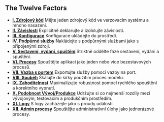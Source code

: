 ## The Twelve Factors

<ul class="list pl0">
    <li class="pv4 pv4-ns bb b--black-10"><b class="db f4 mb1"><a href="./codebase" class="link purple underline-hover">I. Zdrojový kód</a></b>
        <span class="f4 db lh-copy">Mějte jeden zdrojový kód ve verzovacím systému a mnoho nasazení.</span>
    </li>
    <li class="pv4 pv4-ns bb b--black-10"><b class="db f4 mb1"><a href="./dependencies" class="link purple underline-hover">II. Závislosti</a></b>
        <span class="f4 db lh-copy">Explicitně deklarujte a izololujte závislosti.</span>
    </li>
    <li class="pv4 pv4-ns bb b--black-10"><b class="db f4 mb1"><a href="./config" class="link purple underline-hover">III. Konfigurace</a></b>
        <span class="f4 db lh-copy">Konfigurace ukládejte do prostředí.</span>
    </li>
    <li class="pv4 pv4-ns bb b--black-10"><b class="db f4 mb1"><a href="./backing-services" class="link purple underline-hover">IV. Podpůrné služby</a></b>
        <span class="f4 db lh-copy">Nakládejte s podpůrnými službami jako s připojenými zdroji.</span>
    </li>
    <li class="pv4 pv4-ns bb b--black-10"><b class="db f4 mb1"><a href="./build-release-run" class="link purple underline-hover">V. Sestavení, vydání, spuštění</a></b>
        <span class="f4 db lh-copy">Striktně oddělte fáze sestavení, vydání a spuštění.</span>
    </li>
    <li class="pv4 pv4-ns bb b--black-10"><b class="db f4 mb1"><a href="./processes" class="link purple underline-hover">VI. Procesy</a></b>
        <span class="f4 db lh-copy">Spouštějte aplikaci jako jeden nebo více bezestavových procesů.</span>
    </li>
    <li class="pv4 pv4-ns bb b--black-10"><b class="db f4 mb1"><a href="./port-binding" class="link purple underline-hover">VII. Vazba s portem</a></b>
        <span class="f4 db lh-copy">Exportujte služby pomocí vazby na port.</span>
    </li>
    <li class="pv4 pv4-ns bb b--black-10"><b class="db f4 mb1"><a href="./concurrency" class="link purple underline-hover">VIII. Souběh</a></b>
        <span class="f4 db lh-copy">Škálujte do šířky použitím proces modelu.</span>
    </li>
    <li class="pv4 pv4-ns bb b--black-10"><b class="db f4 mb1"><a href="./disposability" class="link purple underline-hover">IX. Zahoditelnost</a></b>
        <span class="f4 db lh-copy">Maximalizujte robustnost pomocí rychlého spouštění a korektního vypnutí.</span>
    </li>
    <li class="pv4 pv4-ns bb b--black-10"><b class="db f4 mb1"><a href="./dev-prod-parity" class="link purple underline-hover">X. Podobnost Vývoj/Produkce</a></b>
        <span class="f4 db lh-copy">Udržujte si co nejmenší rozdíly mezi vývojovým, testovacím a produkčním prostředím.</span>
    </li>
    <li class="pv4 pv4-ns bb b--black-10"><b class="db f4 mb1"><a href="./logs" class="link purple underline-hover">XI. Logy</a></b>
        <span class="f4 db lh-copy">S logy zacházejte jako s proudy událostí.</span>
    </li>
    <li class="pv4 pv4-ns bb b--black-10"><b class="db f4 mb1"><a href="./admin-processes" class="link purple underline-hover">XII. Admin procesy</a></b>
        <span class="f4 db lh-copy">Spouštějte administrativní úlohy jako jednorázové procesy.</span>
    </li>
</ul>
